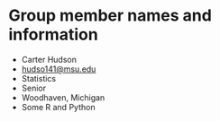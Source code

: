 # Group member names and information

- Carter Hudson
- hudso141@msu.edu
- Statistics
- Senior
- Woodhaven, Michigan
- Some R and Python
